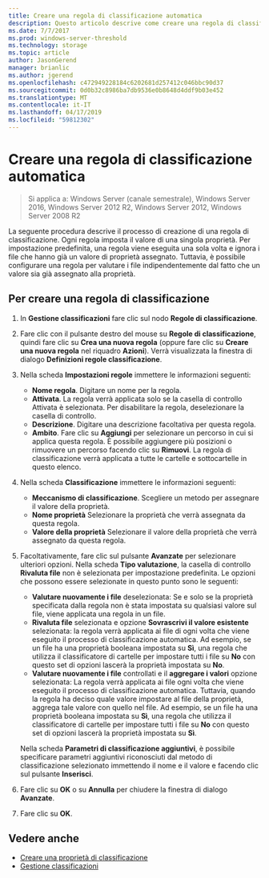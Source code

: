 ```yaml
---
title: Creare una regola di classificazione automatica
description: Questo articolo descrive come creare una regola di classificazione per una proprietà.
ms.date: 7/7/2017
ms.prod: windows-server-threshold
ms.technology: storage
ms.topic: article
author: JasonGerend
manager: brianlic
ms.author: jgerend
ms.openlocfilehash: c472949228184c6202681d257412c046bbc90d37
ms.sourcegitcommit: 0d0b32c8986ba7db9536e0b8648d4ddf9b03e452
ms.translationtype: MT
ms.contentlocale: it-IT
ms.lasthandoff: 04/17/2019
ms.locfileid: "59812302"
---
```

# <a name="create-an-automatic-classification-rule"></a>Creare una regola di classificazione automatica

> Si applica a: Windows Server (canale semestrale), Windows Server 2016, Windows Server 2012 R2, Windows Server 2012, Windows Server 2008 R2

La seguente procedura descrive il processo di creazione di una regola di classificazione. Ogni regola imposta il valore di una singola proprietà. Per impostazione predefinita, una regola viene eseguita una sola volta e ignora i file che hanno già un valore di proprietà assegnato. Tuttavia, è possibile configurare una regola per valutare i file indipendentemente dal fatto che un valore sia già assegnato alla proprietà.

## <a name="to-create-a-classification-rule"></a>Per creare una regola di classificazione

1.  In **Gestione classificazioni** fare clic sul nodo **Regole di classificazione**.

2.  Fare clic con il pulsante destro del mouse su **Regole di classificazione**, quindi fare clic su **Crea una nuova regola** (oppure fare clic su **Creare una nuova regola** nel riquadro **Azioni**). Verrà visualizzata la finestra di dialogo **Definizioni regole classificazione**.

3.  Nella scheda **Impostazioni regole** immettere le informazioni seguenti:

    -   **Nome regola**. Digitare un nome per la regola.
    -   **Attivata**. La regola verrà applicata solo se la casella di controllo Attivata è selezionata. Per disabilitare la regola, deselezionare la casella di controllo.
    -   **Descrizione**. Digitare una descrizione facoltativa per questa regola.
    -   **Ambito**. Fare clic su **Aggiungi** per selezionare un percorso in cui si applica questa regola. È possibile aggiungere più posizioni o rimuovere un percorso facendo clic su **Rimuovi**. La regola di classificazione verrà applicata a tutte le cartelle e sottocartelle in questo elenco.

4.  Nella scheda **Classificazione** immettere le informazioni seguenti:

    -   **Meccanismo di classificazione**. Scegliere un metodo per assegnare il valore della proprietà.
    -   **Nome proprietà** Selezionare la proprietà che verrà assegnata da questa regola.
    -   **Valore della proprietà** Selezionare il valore della proprietà che verrà assegnato da questa regola.

5.  Facoltativamente, fare clic sul pulsante **Avanzate** per selezionare ulteriori opzioni. Nella scheda **Tipo valutazione**, la casella di controllo **Rivaluta file** non è selezionata per impostazione predefinita. Le opzioni che possono essere selezionate in questo punto sono le seguenti:

    -   **Valutare nuovamente i file** deselezionata: Se e solo se la proprietà specificata dalla regola non è stata impostata su qualsiasi valore sul file, viene applicata una regola in un file.
    -   **Rivaluta file** selezionata e opzione **Sovrascrivi il valore esistente** selezionata: la regola verrà applicata ai file di ogni volta che viene eseguito il processo di classificazione automatica. Ad esempio, se un file ha una proprietà booleana impostata su **Sì**, una regola che utilizza il classificatore di cartelle per impostare tutti i file su **No** con questo set di opzioni lascerà la proprietà impostata su **No**.
    -   **Valutare nuovamente i file** controllati e il **aggregare i valori** opzione selezionata: La regola verrà applicata ai file ogni volta che viene eseguito il processo di classificazione automatica. Tuttavia, quando la regola ha deciso quale valore impostare al file della proprietà, aggrega tale valore con quello nel file. Ad esempio, se un file ha una proprietà booleana impostata su **Sì**, una regola che utilizza il classificatore di cartelle per impostare tutti i file su **No** con questo set di opzioni lascerà la proprietà impostata su **Sì**.

    Nella scheda **Parametri di classificazione aggiuntivi**, è possibile specificare parametri aggiuntivi riconosciuti dal metodo di classificazione selezionato immettendo il nome e il valore e facendo clic sul pulsante **Inserisci**.

6.  Fare clic su **OK** o su **Annulla** per chiudere la finestra di dialogo **Avanzate**.

7.  Fare clic su **OK**.

## <a name="see-also"></a>Vedere anche

-   [Creare una proprietà di classificazione](create-classification-property.md)
-   [Gestione classificazioni](classification-management.md)